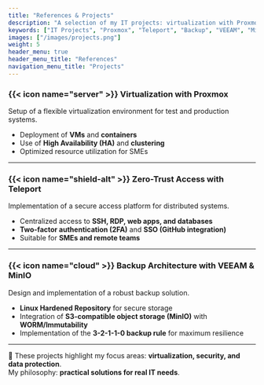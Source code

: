 ```yaml
---
title: "References & Projects"
description: "A selection of my IT projects: virtualization with Proxmox, Zero-Trust security with Teleport, and modern backup architecture with VEEAM & MinIO."
keywords: ["IT Projects", "Proxmox", "Teleport", "Backup", "VEEAM", "MinIO", "Portfolio", "References"]
images: ["/images/projects.png"]
weight: 5
header_menu: true
header_menu_title: "References"
navigation_menu_title: "Projects"
---
```


### {{< icon name="server" >}} Virtualization with **Proxmox**
Setup of a flexible virtualization environment for test and production systems.  
- Deployment of **VMs** and **containers**  
- Use of **High Availability (HA)** and **clustering**  
- Optimized resource utilization for SMEs  

---

### {{< icon name="shield-alt" >}} Zero-Trust Access with **Teleport**
Implementation of a secure access platform for distributed systems.  
- Centralized access to **SSH, RDP, web apps, and databases**  
- **Two-factor authentication (2FA)** and **SSO (GitHub integration)**  
- Suitable for **SMEs and remote teams**  

---

### {{< icon name="cloud" >}} Backup Architecture with **VEEAM & MinIO**
Design and implementation of a robust backup solution.  
- **Linux Hardened Repository** for secure storage  
- Integration of **S3-compatible object storage (MinIO)** with **WORM/Immutability**  
- Implementation of the **3-2-1-1-0 backup rule** for maximum resilience  

---

📌 These projects highlight my focus areas: **virtualization, security, and data protection**.  
My philosophy: **practical solutions for real IT needs**.  


